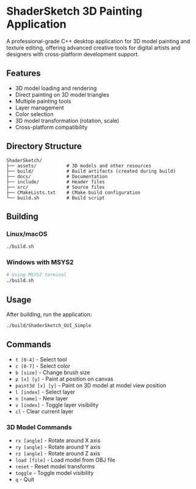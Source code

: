 # ShaderSketch 3D Painting Application

A professional-grade C++ desktop application for 3D model painting and texture editing, offering advanced creative tools for digital artists and designers with cross-platform development support.

## Features

- 3D model loading and rendering
- Direct painting on 3D model triangles
- Multiple painting tools
- Layer management
- Color selection
- 3D model transformation (rotation, scale)
- Cross-platform compatibility

## Directory Structure

```
ShaderSketch/
├── assets/           # 3D models and other resources
├── build/            # Build artifacts (created during build)
├── docs/             # Documentation
├── include/          # Header files
├── src/              # Source files
├── CMakeLists.txt    # CMake build configuration
└── build.sh          # Build script
```

## Building

### Linux/macOS

```bash
./build.sh
```

### Windows with MSYS2

```bash
# Using MSYS2 terminal
./build.sh
```

## Usage

After building, run the application:

```bash
./build/ShaderSketch_GUI_Simple
```

## Commands

- `t [0-4]` - Select tool
- `c [0-7]` - Select color
- `b [size]` - Change brush size
- `p [x] [y]` - Paint at position on canvas
- `paint3d [x] [y]` - Paint on 3D model at model view position
- `l [index]` - Select layer
- `n [name]` - New layer
- `v [index]` - Toggle layer visibility
- `cl` - Clear current layer

### 3D Model Commands
- `rx [angle]` - Rotate around X axis
- `ry [angle]` - Rotate around Y axis
- `rz [angle]` - Rotate around Z axis
- `load [file]` - Load model from OBJ file
- `reset` - Reset model transforms
- `toggle` - Toggle model visibility
- `q` - Quit